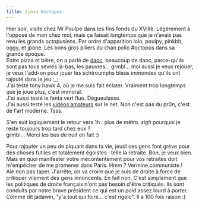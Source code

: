 ```yaml
---
title: /join #octopus
---
```


Hier soir, visite chez Mr Poulpe dans les fins fonds du XVIIIè. Légérement à
l'opposé de mon chez moi, mais ça faisait longtemps que je n'avais pas revu
les grands octopusiens. Par ordre d'apparition lolo, poulpy, pinkbb, oggy, et
jpone. Les bons gros piliers du chan polio #octopus dans sa grande époque.  
Entre pizza et bière, on a parlé de [daoc](http://www.darkageofcamelot.com/),
beaucoup de daoc, parce-qu'ils sont pas tous sevrés là-bas, les pauvres...
grmbl... moi aussi je veux rejouer, je veux l'add-on pour jouer les
schtroumphs bleus immondes qu'ils ont rajouté dans le jeu ;_;  
J'ai testé tony hawk 4, où je me suis fait éclater. Vraiment trop longtemps
que je joue plus, c'est immoral.  
J'ai aussi testé le fanta vert fluo. Dégueulasse.  
J'ai aussi testé les [vidéos amateurs](http://frimouvy.udev.org/phpbb/phpBB2/)
sur le net. Non c'est pas du pr0n, c'est de l'art moderne. Tsss.

S'en suit logiquement le retour vers 1h : plus de métro. *sigh* pourquoi je
reste toujours trop tard chez eux ?  
grmbl... Merci les bus de nuit en fait :)

Pour rajouter un peu de piquant dans ta vie, jeudi ces gens font grève pour
des choses futiles et totalement égoistes : telle la retraite. Bon, je veux
bien. Mais en quoi manifester votre mécontentement pour vos retraites doit
m'empêcher de me promener dans Paris. Hmm ? Vermine communiste !  
Aie non pas taper. J'arrête, on va croire que je suis de droite à force de
critiquer vilement des gens innoncents. En fait non. C'est simplement que les
politiques de droite français n'ont pas besoin d'être critiqués. Ils sont
conduits par notre brave président ce qui est un poid assez lourd à porter.  
Comme dit jadawin, "y'a tout qui foire... c'est rigolo". Il a 100 fois raison
:)

